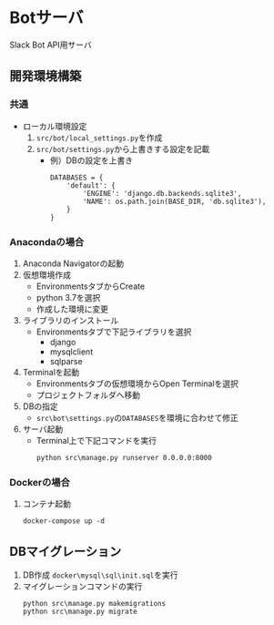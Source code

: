 # Botサーバ
Slack Bot API用サーバ


## 開発環境構築
### 共通
- ローカル環境設定
    1. `src/bot/local_settings.py`を作成
    1. `src/bot/settings.py`から上書きする設定を記載
        - 例）DBの設定を上書き
            ```
            DATABASES = {
                'default': {
                    'ENGINE': 'django.db.backends.sqlite3',
                    'NAME': os.path.join(BASE_DIR, 'db.sqlite3'),
                }
            } 
            ```

### Anacondaの場合
1. Anaconda Navigatorの起動
1. 仮想環境作成
    - EnvironmentsタブからCreate
    - python 3.7を選択
    - 作成した環境に変更
1. ライブラリのインストール
    - Environmentsタブで下記ライブラリを選択
        - django
        - mysqlclient
        - sqlparse
1. Terminalを起動
    - Environmentsタブの仮想環境からOpen Terminalを選択
    - プロジェクトフォルダへ移動
1. DBの指定
    - `src\bot\settings.py`の`DATABASES`を環境に合わせて修正
1. サーバ起動
    - Terminal上で下記コマンドを実行
        ```
        python src\manage.py runserver 0.0.0.0:8000
        ```

### Dockerの場合
1. コンテナ起動
    ```
    docker-compose up -d
    ```

## DBマイグレーション
1. DB作成
    `docker\mysql\sql\init.sql`を実行
1. マイグレーションコマンドの実行
    ```
    python src\manage.py makemigrations
    python src\manage.py migrate
    ```
